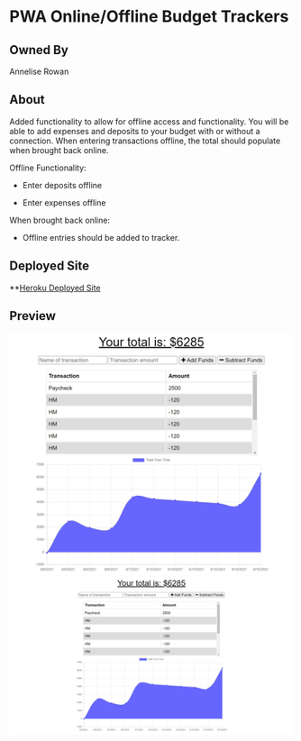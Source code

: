 # PWA Online/Offline Budget Trackers

## Owned By

Annelise Rowan

## About

Added functionality to allow for offline access and functionality. You will be able to add expenses and deposits to your budget with or without a connection. When entering transactions offline, the total should populate when brought back online.

Offline Functionality:

  * Enter deposits offline

  * Enter expenses offline

When brought back online:

  * Offline entries should be added to tracker.

## Deployed Site

  **[Heroku Deployed Site](https://pwa-budgetingtracker.herokuapp.com/)

## Preview

  ![](public/assets/screenshot1.png)
  ![](public/assets/screenshot2.png)
